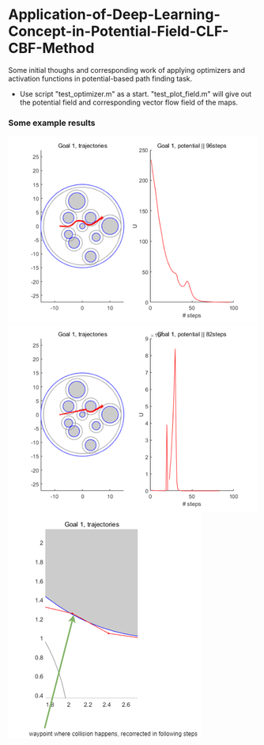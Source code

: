 # Application-of-Deep-Learning-Concept-in-Potential-Field-CLF-CBF-Method
Some initial thoughs and corresponding work of applying optimizers and activation functions in potential-based path finding task.

* Use script "test_optimizer.m" as a start. "test_plot_field.m" will give out the potential field and corresponding vector flow field of the maps.

### Some example results
![](https://github.com/GuoyaoShen/Application-of-Deep-Learning-Concept-in-Potential-Field-CLF-CBF-Method/blob/main/figs/33_map3_normal.png)
![](https://github.com/GuoyaoShen/Application-of-Deep-Learning-Concept-in-Potential-Field-CLF-CBF-Method/blob/main/figs/33_map3_relu.png)
![](https://github.com/GuoyaoShen/Application-of-Deep-Learning-Concept-in-Potential-Field-CLF-CBF-Method/blob/main/figs/334_2_collision_recorrect.png)
